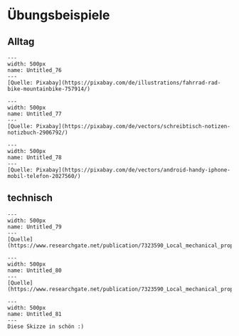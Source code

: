 # Übungsbeispiele

## Alltag

```{figure} Inkscape/Untitled_76.png 
--- 
width: 500px 
name: Untitled_76
--- 
[Quelle: Pixabay](https://pixabay.com/de/illustrations/fahrrad-rad-bike-mountainbike-757914/) 
``` 


```{figure} Inkscape/Untitled_77.png 
--- 
width: 500px 
name: Untitled_77
--- 
[Quelle: Pixabay](https://pixabay.com/de/vectors/schreibtisch-notizen-notizbuch-2906792/)
``` 


```{figure} Inkscape/Untitled_78.png 
--- 
width: 500px 
name: Untitled_78
--- 
[Quelle: Pixabay](https://pixabay.com/de/vectors/android-handy-iphone-mobil-telefon-2027560/)
``` 


## technisch

```{figure} Inkscape/Untitled_79.png 
--- 
width: 500px 
name: Untitled_79
--- 
[Quelle](https://www.researchgate.net/publication/7323590_Local_mechanical_properties_of_the_head_articulation_cuticle_in_the_beetle_Pachnoda_marginata_Coleoptera_Scarabaeidae)
``` 


```{figure} Inkscape/Untitled_80.png 
--- 
width: 500px 
name: Untitled_80
--- 
[Quelle](https://www.researchgate.net/publication/7323590_Local_mechanical_properties_of_the_head_articulation_cuticle_in_the_beetle_Pachnoda_marginata_Coleoptera_Scarabaeidae)
``` 


```{figure} Inkscape/Untitled_81.png 
--- 
width: 500px 
name: Untitled_81
--- 
Diese Skizze in schön :) 
``` 

